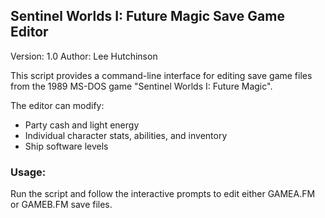 ## Sentinel Worlds I: Future Magic Save Game Editor
Version: 1.0
Author: Lee Hutchinson

This script provides a command-line interface for editing save game files
from the 1989 MS-DOS game "Sentinel Worlds I: Future Magic".

The editor can modify:
- Party cash and light energy
- Individual character stats, abilities, and inventory
- Ship software levels

### Usage:
Run the script and follow the interactive prompts to edit either
GAMEA.FM or GAMEB.FM save files.